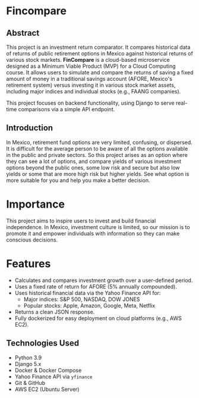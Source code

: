 # Fincompare
## Abstract
This project is an investment return comparator. It compares historical data of returns of public retirement options in Mexico against historical returns of various stock markets. **FinCompare** is a cloud-based microservice designed as a Minimum Viable Product (MVP) for a Cloud Computing course. It allows users to simulate and compare the returns of saving a fixed amount of money in a traditional savings account (AFORE, Mexico's retirement system) versus investing it in various stock market assets, including major indices and individual stocks (e.g., FAANG companies).

This project focuses on backend functionality, using Django to serve real-time comparisons via a simple API endpoint.

## Introduction
In Mexico, retirement fund options are very limited, confusing, or dispersed. It is difficult for the average person to be aware of all the options available in the public and private sectors. So this project arises as an option where they can see a lot of options, and compare yields of various investment options beyond the public ones, some low risk and secure but also low yields or some that are more high risk but higher yields. See what option is more suitable for you and help you make a better decision.
# Importance
This project aims to inspire users to invest and build financial independence. In Mexico, investment culture is limited, so our mission is to promote it and empower individuals with information so they can make conscious decisions.
# Features
- Calculates and compares investment growth over a user-defined period.
- Uses a fixed rate of return for AFORE (5% annually compounded).
- Uses historical financial data via the Yahoo Finance API for:
  - Major indices: S&P 500, NASDAQ, DOW JONES
  - Popular stocks: Apple, Amazon, Google, Meta, Netflix
- Returns a clean JSON response.
- Fully dockerized for easy deployment on cloud platforms (e.g., AWS EC2).
## Technologies Used

- Python 3.9
- Django 5.x
- Docker & Docker Compose
- Yahoo Finance API via `yfinance`
- Git & GitHub
- AWS EC2 (Ubuntu Server)
